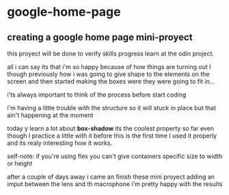 # google-home-page
## creating a google home page mini-proyect



this proyect will be done to verify skills progress learn at the odin project.


all i can say its that i'm so happy because of how things are turning out
I though previously how i was going to give shape to the elements on the screen and then started making the boxes were they were going to fit in...

i'ts always important to think of the process before start coding

i'm having a little trouble with the structure so it will stuck in place but that ain't happening at the moment   

today y learn a lot about **box-shadow** its the coolest property so far even though I practice a little with it before this is the first time I used it properly and its realy interesting how it works.

self-note: if you're using flex you can't give containers specific size to width or height

after a couple of days away i came an finish these mini proyect adding an imput between the lens and th macrophone
i'm pretty happy with the results